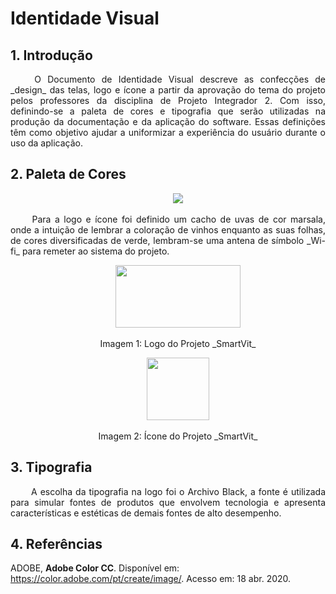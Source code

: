 # <a name="Identidade-Visual">Identidade Visual</a>

## 1. <a name="1">Introdução</a>

<p align = "justify"> &emsp;&emsp; O Documento de Identidade Visual descreve as confecções de _design_ das telas, logo e ícone a partir da aprovação do tema do projeto pelos professores da disciplina de Projeto Integrador 2. Com isso, definindo-se a paleta de cores e tipografia que serão utilizadas na produção da documentação e da aplicação do software. Essas definições têm como objetivo ajudar a uniformizar a experiência do usuário durante o uso da aplicação.

## 2. <a name="2">Paleta de Cores</a>

<p align = "center"> &emsp;&emsp; <img src="https://i.ibb.co/sw8SBGG/logo-paleta.png" />

<p align = "justify"> &emsp;&emsp; Para a logo e ícone foi definido um cacho de uvas de cor marsala, onde a intuição de lembrar a coloração de vinhos enquanto as suas folhas, de cores diversificadas de verde, lembram-se uma antena de símbolo _Wi-fi_ para remeter ao sistema do projeto.

<p align = "center"> &emsp;&emsp; <img src="https://i.ibb.co/n0mhq6H/Logo-Smart-Vit.png" width="200" height="100" />

<p align = "center"> &emsp;&emsp;  Imagem 1: Logo do Projeto _SmartVit_

<p align = "center"> &emsp;&emsp; <img src="https://i.ibb.co/NKTH1t9/Icone-Smart-Vit.png" width="100" height="100" />

<p align = "center"> &emsp;&emsp;  Imagem 2: Ícone do Projeto _SmartVit_

## 3. <a name="3">Tipografia</a>

<p align = "justify"> &emsp;&emsp; A escolha da tipografia na logo foi o Archivo Black, a fonte é utilizada para simular fontes de produtos que envolvem tecnologia e apresenta características e estéticas de demais fontes de alto desempenho.

## 4. <a name="3">Referências</a>

ADOBE, **Adobe Color CC**. Disponível em: <https://color.adobe.com/pt/create/image/>. Acesso em: 18 abr. 2020.
